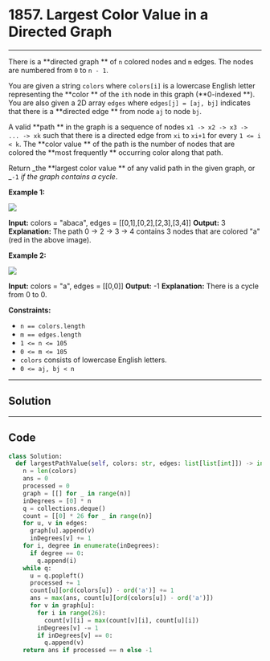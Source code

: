# 1857. Largest Color Value in a Directed Graph

---

There is a **directed graph ** of `n` colored nodes and `m` edges. The nodes are numbered from `0` to `n - 1`.

You are given a string `colors` where `colors[i]` is a lowercase English letter representing the **color ** of the `ith` node in this graph (**0-indexed **). You are also given a 2D array `edges` where `edges[j] = [aj, bj]` indicates that there is a **directed edge ** from node `aj` to node `bj`.

A valid **path ** in the graph is a sequence of nodes `x1 -> x2 -> x3 -> ... -> xk` such that there is a directed edge from `xi` to `xi+1` for every `1 <= i < k`. The **color value ** of the path is the number of nodes that are colored the **most frequently ** occurring color along that path.

Return _the **largest color value ** of any valid path in the given graph, or _`-1` _if the graph contains a cycle_.

 

**Example 1:**

![](https://assets.leetcode.com/uploads/2021/04/21/leet1.png)


**Input:** colors = "abaca", edges = [[0,1],[0,2],[2,3],[3,4]]
**Output:** 3
**Explanation:** The path 0 -> 2 -> 3 -> 4 contains 3 nodes that are colored "a" (red in the above image).


**Example 2:**

![](https://assets.leetcode.com/uploads/2021/04/21/leet2.png)


**Input:** colors = "a", edges = [[0,0]]
**Output:** -1
**Explanation:** There is a cycle from 0 to 0.


 

**Constraints:**

  * `n == colors.length`
  * `m == edges.length`
  * `1 <= n <= 105`
  * `0 <= m <= 105`
  * `colors` consists of lowercase English letters.
  * `0 <= aj, bj < n`

---

## Solution



---

## Code
```python
class Solution:
  def largestPathValue(self, colors: str, edges: list[list[int]]) -> int:
    n = len(colors)
    ans = 0
    processed = 0
    graph = [[] for _ in range(n)]
    inDegrees = [0] * n
    q = collections.deque()
    count = [[0] * 26 for _ in range(n)]
    for u, v in edges:
      graph[u].append(v)
      inDegrees[v] += 1
    for i, degree in enumerate(inDegrees):
      if degree == 0:
        q.append(i)
    while q:
      u = q.popleft()
      processed += 1
      count[u][ord(colors[u]) - ord('a')] += 1
      ans = max(ans, count[u][ord(colors[u]) - ord('a')])
      for v in graph[u]:
        for i in range(26):
          count[v][i] = max(count[v][i], count[u][i])
        inDegrees[v] -= 1
        if inDegrees[v] == 0:
          q.append(v)
    return ans if processed == n else -1
```